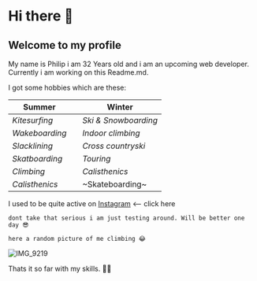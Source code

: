 # Hi there 👋
## Welcome to my profile

My name is Philip i am 32 Years old and i am an upcoming web developer. Currently i am working on this Readme.md.

I got some hobbies which are these: 

| **Summer** | | **Winter** | 
| ------ | --- | ------ |
| *Kitesurfing* |  | *Ski & Snowboarding* |
| *Wakeboarding* |  | *Indoor climbing* |
| *Slacklining* |  | *Cross countryski* | 
| *Skatboarding* |  | *Touring* |
| *Climbing* |  | *Calisthenics* |
| *Calisthenics* |  | ~Skateboarding~ |  

I used to be quite active on [Instagram] <-- click here 


```
dont take that serious i am just testing around. Will be better one day 😎
```

```
here a random picture of me climbing 😂

```

![IMG_9219](https://user-images.githubusercontent.com/102238180/160466254-933ffe6c-e31f-4c42-adb1-e7596e79d860.jpeg)


Thats it so far with my skills. 🤷‍♂️


[Instagram]: https://www.instagram.com/zimmermann.philip/


<!--
**PhilipZi/PhilipZi** is a ✨ _special_ ✨ repository because its `README.md` (this file) appears on your GitHub profile.

Here are some ideas to get you started:

- 🔭 I’m currently working on ...
- 🌱 I’m currently learning ...
- 👯 I’m looking to collaborate on ...
- 🤔 I’m looking for help with ...
- 💬 Ask me about ...
- 📫 How to reach me: ...
- 😄 Pronouns: ...
- ⚡ Fun fact: ...
-->
